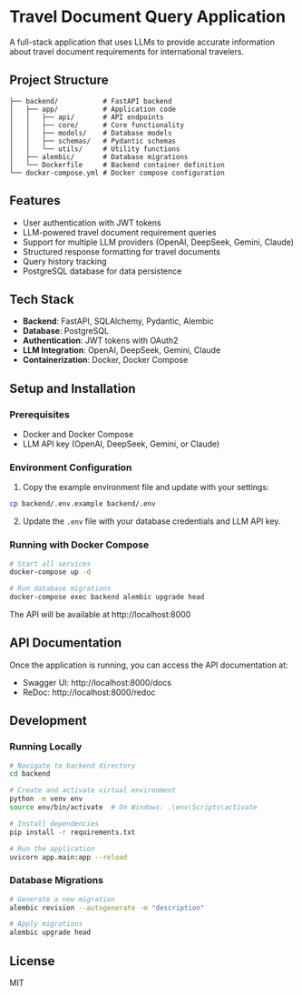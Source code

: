 # Travel Document Query Application

A full-stack application that uses LLMs to provide accurate information about travel document requirements for international travelers.

## Project Structure

```
├── backend/           # FastAPI backend
│   ├── app/           # Application code
│   │   ├── api/       # API endpoints
│   │   ├── core/      # Core functionality
│   │   ├── models/    # Database models
│   │   ├── schemas/   # Pydantic schemas
│   │   └── utils/     # Utility functions
│   ├── alembic/       # Database migrations
│   └── Dockerfile     # Backend container definition
└── docker-compose.yml # Docker compose configuration
```

## Features

- User authentication with JWT tokens
- LLM-powered travel document requirement queries
- Support for multiple LLM providers (OpenAI, DeepSeek, Gemini, Claude)
- Structured response formatting for travel documents
- Query history tracking
- PostgreSQL database for data persistence

## Tech Stack

- **Backend**: FastAPI, SQLAlchemy, Pydantic, Alembic
- **Database**: PostgreSQL
- **Authentication**: JWT tokens with OAuth2
- **LLM Integration**: OpenAI, DeepSeek, Gemini, Claude
- **Containerization**: Docker, Docker Compose

## Setup and Installation

### Prerequisites

- Docker and Docker Compose
- LLM API key (OpenAI, DeepSeek, Gemini, or Claude)

### Environment Configuration

1. Copy the example environment file and update with your settings:

```bash
cp backend/.env.example backend/.env
```

2. Update the `.env` file with your database credentials and LLM API key.

### Running with Docker Compose

```bash
# Start all services
docker-compose up -d

# Run database migrations
docker-compose exec backend alembic upgrade head
```

The API will be available at http://localhost:8000

## API Documentation

Once the application is running, you can access the API documentation at:

- Swagger UI: http://localhost:8000/docs
- ReDoc: http://localhost:8000/redoc

## Development

### Running Locally

```bash
# Navigate to backend directory
cd backend

# Create and activate virtual environment
python -m venv env
source env/bin/activate  # On Windows: .\env\Scripts\activate

# Install dependencies
pip install -r requirements.txt

# Run the application
uvicorn app.main:app --reload
```

### Database Migrations

```bash
# Generate a new migration
alembic revision --autogenerate -m "description"

# Apply migrations
alembic upgrade head
```

## License

MIT